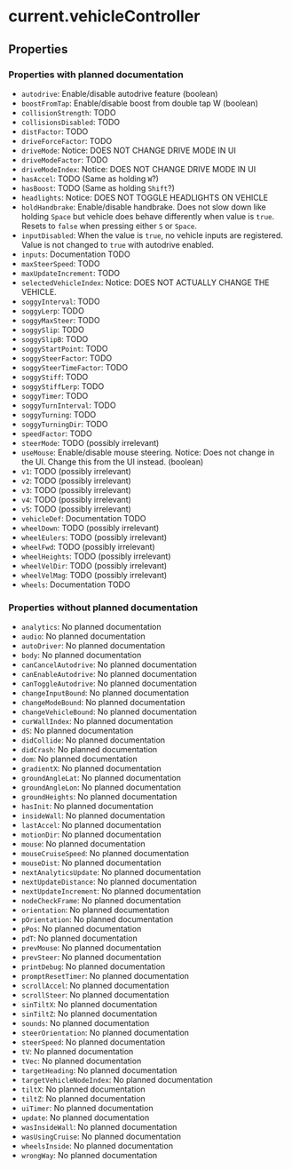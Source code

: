 # current.vehicleController

## Properties

### Properties with planned documentation
 - `autodrive`: Enable/disable autodrive feature (boolean)
 - `boostFromTap`: Enable/disable boost from double tap W (boolean)
 - `collisionStrength`: TODO
 - `collisionsDisabled`: TODO
 - `distFactor`: TODO
 - `driveForceFactor`: TODO
 - `driveMode`: Notice: DOES NOT CHANGE DRIVE MODE IN UI
 - `driveModeFactor`: TODO
 - `driveModeIndex`: Notice: DOES NOT CHANGE DRIVE MODE IN UI
 - `hasAccel`: TODO (Same as holding `W`?)
 - `hasBoost`: TODO (Same as holding `Shift`?)
 - `headlights`: Notice: DOES NOT TOGGLE HEADLIGHTS ON VEHICLE
 - `holdHandbrake`: Enable/disable handbrake. Does not slow down like holding `Space` but vehicle does behave differently when value is `true`. Resets to `false` when pressing either `S` or `Space`.
 - `inputDisabled`: When the value is `true`, no vehicle inputs are registered. Value is not changed to `true` with autodrive enabled.
 - `inputs`: Documentation TODO
 - `maxSteerSpeed`: TODO
 - `maxUpdateIncrement`: TODO
 - `selectedVehicleIndex`: Notice: DOES NOT ACTUALLY CHANGE THE VEHICLE.
 - `soggyInterval`: TODO
 - `soggyLerp`: TODO
 - `soggyMaxSteer`: TODO
 - `soggySlip`: TODO
 - `soggySlipB`: TODO
 - `soggyStartPoint`: TODO
 - `soggySteerFactor`: TODO
 - `soggySteerTimeFactor`: TODO
 - `soggyStiff`: TODO
 - `soggyStiffLerp`: TODO
 - `soggyTimer`: TODO
 - `soggyTurnInterval`: TODO
 - `soggyTurning`: TODO
 - `soggyTurningDir`: TODO
 - `speedFactor`: TODO
 - `steerMode`: TODO (possibly irrelevant)
 - `useMouse`: Enable/disable mouse steering. Notice: Does not change in the UI. Change this from the UI instead. (boolean)
 - `v1`: TODO (possibly irrelevant)
 - `v2`: TODO (possibly irrelevant)
 - `v3`: TODO (possibly irrelevant)
 - `v4`: TODO (possibly irrelevant)
 - `v5`: TODO (possibly irrelevant)
 - `vehicleDef`: Documentation TODO
 - `wheelDown`: TODO (possibly irrelevant)
 - `wheelEulers`: TODO (possibly irrelevant)
 - `wheelFwd`: TODO (possibly irrelevant)
 - `wheelHeights`: TODO (possibly irrelevant)
 - `wheelVelDir`: TODO (possibly irrelevant)
 - `wheelVelMag`: TODO (possibly irrelevant)
 - `wheels`: Documentation TODO

### Properties without planned documentation
 - `analytics`: No planned documentation
 - `audio`: No planned documentation
 - `autoDriver`: No planned documentation
 - `body`: No planned documentation
 - `canCancelAutodrive`: No planned documentation
 - `canEnableAutodrive`: No planned documentation
 - `canToggleAutodrive`: No planned documentation
 - `changeInputBound`: No planned documentation
 - `changeModeBound`: No planned documentation
 - `changeVehicleBound`: No planned documentation
 - `curWallIndex`: No planned documentation
 - `dS`: No planned documentation
 - `didCollide`: No planned documentation
 - `didCrash`: No planned documentation
 - `dom`: No planned documentation
 - `gradientX`: No planned documentation
 - `groundAngleLat`: No planned documentation
 - `groundAngleLon`: No planned documentation
 - `groundHeights`: No planned documentation
 - `hasInit`: No planned documentation
 - `insideWall`: No planned documentation
 - `lastAccel`: No planned documentation
 - `motionDir`: No planned documentation
 - `mouse`: No planned documentation
 - `mouseCruiseSpeed`: No planned documentation
 - `mouseDist`: No planned documentation
 - `nextAnalyticsUpdate`: No planned documentation
 - `nextUpdateDistance`: No planned documentation
 - `nextUpdateIncrement`: No planned documentation
 - `nodeCheckFrame`: No planned documentation
 - `orientation`: No planned documentation
 - `pOrientation`: No planned documentation
 - `pPos`: No planned documentation
 - `pdT`: No planned documentation
 - `prevMouse`: No planned documentation
 - `prevSteer`: No planned documentation
 - `printDebug`: No planned documentation
 - `promptResetTimer`: No planned documentation
 - `scrollAccel`: No planned documentation
 - `scrollSteer`: No planned documentation
 - `sinTiltX`: No planned documentation
 - `sinTiltZ`: No planned documentation
 - `sounds`: No planned documentation
 - `steerOrientation`: No planned documentation
 - `steerSpeed`: No planned documentation
 - `tV`: No planned documentation
 - `tVec`: No planned documentation
 - `targetHeading`: No planned documentation
 - `targetVehicleNodeIndex`: No planned documentation
 - `tiltX`: No planned documentation
 - `tiltZ`: No planned documentation
 - `uiTimer`: No planned documentation
 - `update`: No planned documentation
 - `wasInsideWall`: No planned documentation
 - `wasUsingCruise`: No planned documentation
 - `wheelsInside`: No planned documentation
 - `wrongWay`: No planned documentation
